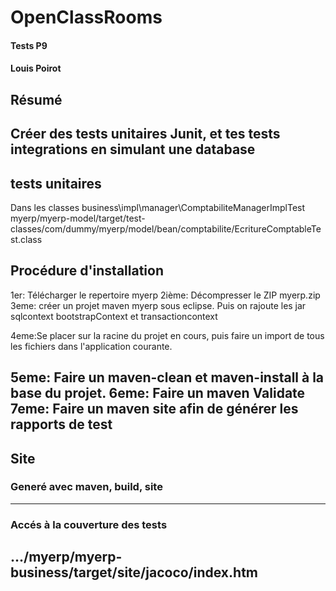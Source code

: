 # OpenClassRooms 
#### Tests P9
#### Louis Poirot
## Résumé
Créer des tests unitaires Junit, et tes tests integrations en simulant une database
--------------------------------------------------------
## tests unitaires
Dans les classes
business\impl\manager\ComptabiliteManagerImplTest
myerp/myerp-model/target/test-classes/com/dummy/myerp/model/bean/comptabilite/EcritureComptableTest.class

Procédure d'installation
--------------------------------------------------------
1er: Télécharger le repertoire myerp
2ième: Décompresser le ZIP myerp.zip
3eme: créer un projet maven myerp sous eclipse. Puis on rajoute les jar sqlcontext bootstrapContext et transactioncontext 

4eme:Se placer sur la racine du projet en cours, puis faire un import de tous les fichiers dans l'application courante.

5eme: Faire un maven-clean et maven-install à la base du projet.
6eme: Faire un maven Validate
7eme: Faire un maven site afin de générer les rapports de test
------------------------------------------------------------

## Site 
### Generé avec maven, build, site
--------------------------------------------------------------------
### Accés à la couverture des tests
.../myerp/myerp-business/target/site/jacoco/index.htm
--------------------------------------------------------------
